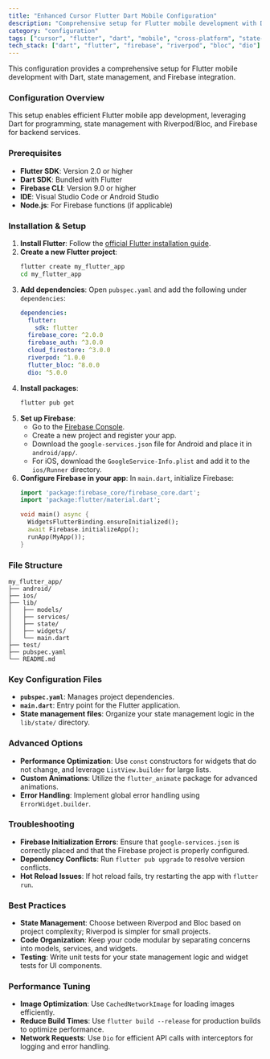 ```yaml
---
title: "Enhanced Cursor Flutter Dart Mobile Configuration"
description: "Comprehensive setup for Flutter mobile development with Dart, state management, and Firebase integration."
category: "configuration"
tags: ["cursor", "flutter", "dart", "mobile", "cross-platform", "state-management", "firebase", "riverpod", "bloc", "dio"]
tech_stack: ["dart", "flutter", "firebase", "riverpod", "bloc", "dio"]
---
```


This configuration provides a comprehensive setup for Flutter mobile development with Dart, state management, and Firebase integration.

### Configuration Overview
This setup enables efficient Flutter mobile app development, leveraging Dart for programming, state management with Riverpod/Bloc, and Firebase for backend services.

### Prerequisites
- **Flutter SDK**: Version 2.0 or higher
- **Dart SDK**: Bundled with Flutter
- **Firebase CLI**: Version 9.0 or higher
- **IDE**: Visual Studio Code or Android Studio
- **Node.js**: For Firebase functions (if applicable)

### Installation & Setup
1. **Install Flutter**: Follow the [official Flutter installation guide](https://flutter.dev/docs/get-started/install).
2. **Create a new Flutter project**:
   ```bash
   flutter create my_flutter_app
   cd my_flutter_app
   ```
3. **Add dependencies**: Open `pubspec.yaml` and add the following under `dependencies`:
   ```yaml
   dependencies:
     flutter:
       sdk: flutter
     firebase_core: ^2.0.0
     firebase_auth: ^3.0.0
     cloud_firestore: ^3.0.0
     riverpod: ^1.0.0
     flutter_bloc: ^8.0.0
     dio: ^5.0.0
   ```
4. **Install packages**:
   ```bash
   flutter pub get
   ```
5. **Set up Firebase**:
   - Go to the [Firebase Console](https://console.firebase.google.com/).
   - Create a new project and register your app.
   - Download the `google-services.json` file for Android and place it in `android/app/`.
   - For iOS, download the `GoogleService-Info.plist` and add it to the `ios/Runner` directory.
6. **Configure Firebase in your app**: In `main.dart`, initialize Firebase:
   ```dart
   import 'package:firebase_core/firebase_core.dart';
   import 'package:flutter/material.dart';

   void main() async {
     WidgetsFlutterBinding.ensureInitialized();
     await Firebase.initializeApp();
     runApp(MyApp());
   }
   ```

### File Structure
```
my_flutter_app/
├── android/
├── ios/
├── lib/
│   ├── models/
│   ├── services/
│   ├── state/
│   ├── widgets/
│   └── main.dart
├── test/
├── pubspec.yaml
└── README.md
```

### Key Configuration Files
- **`pubspec.yaml`**: Manages project dependencies.
- **`main.dart`**: Entry point for the Flutter application.
- **State management files**: Organize your state management logic in the `lib/state/` directory.

### Advanced Options
- **Performance Optimization**: Use `const` constructors for widgets that do not change, and leverage `ListView.builder` for large lists.
- **Custom Animations**: Utilize the `flutter_animate` package for advanced animations.
- **Error Handling**: Implement global error handling using `ErrorWidget.builder`.

### Troubleshooting
- **Firebase Initialization Errors**: Ensure that `google-services.json` is correctly placed and that the Firebase project is properly configured.
- **Dependency Conflicts**: Run `flutter pub upgrade` to resolve version conflicts.
- **Hot Reload Issues**: If hot reload fails, try restarting the app with `flutter run`.

### Best Practices
- **State Management**: Choose between Riverpod and Bloc based on project complexity; Riverpod is simpler for small projects.
- **Code Organization**: Keep your code modular by separating concerns into models, services, and widgets.
- **Testing**: Write unit tests for your state management logic and widget tests for UI components.

### Performance Tuning
- **Image Optimization**: Use `CachedNetworkImage` for loading images efficiently.
- **Reduce Build Times**: Use `flutter build --release` for production builds to optimize performance.
- **Network Requests**: Use `Dio` for efficient API calls with interceptors for logging and error handling.